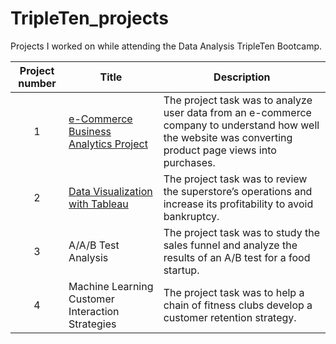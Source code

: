 # TripleTen_projects
Projects I worked on while attending the Data Analysis TripleTen Bootcamp.


| Project number | Title | Description |
| :-----------: | ----------- |----------- |
| 1 | [e-Commerce Business Analytics Project](https://docs.google.com/spreadsheets/d/1jgpNTxGjuub6bCPt4Sh6uITMtAUbP1E5-33Mzzz1S64/edit?usp=drive_link) | The project task was to analyze user data from an e-commerce company to understand how well the website was converting product page views into purchases. |
| 2 | [Data Visualization with Tableau](https://public.tableau.com/views/Sprint4-JaimeMiller/Story1?:language=en-US&:sid=&:redirect=auth&:display_count=n&:origin=viz_share_link) | The project task was to review the superstore’s operations and increase its profitability to avoid bankruptcy. |
| 3 | A/A/B Test Analysis | The project task was to study the sales funnel and analyze the results of an A/B test for a food startup. |
| 4 | Machine Learning Customer Interaction Strategies | The project task was to help a chain of fitness clubs develop a customer retention strategy. |



